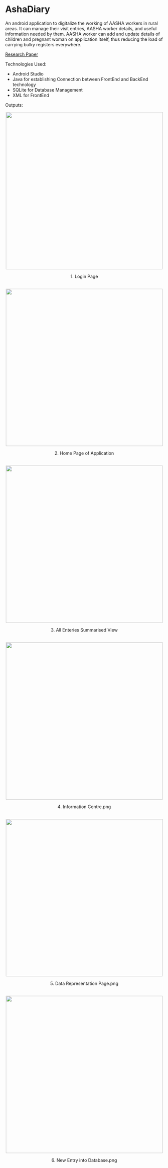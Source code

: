 # AshaDiary
An android application to digitalize the working of AASHA workers in rural areas. It can manage their visit entries, AASHA worker details, and useful information needed by them. AASHA worker can add and update details of children and pregnant woman on application itself, thus reducing the load of carrying bulky registers everywhere.

[Research Paper](https://drive.google.com/file/d/1kS4-sbaFhyGX0do9XfLLeQh6CgVynYqC/view?usp=share_link)

Technologies Used:
- Android Studio
- Java for establishing Connection between FrontEnd and BackEnd technology
- SQLite for Database Management
- XML for FrontEnd

Outputs:
<div align="center"><img height= 500 src="Outputs/Login Page.png"/></div>
<p align="center">1. Login Page</p>
<br>
<div align="center"><img height= 500 src="Outputs/Home Page of Application.png"/></div>
<p align="center">2. Home Page of Application</p>
<br>
<div align="center"><img height= 500 src="Outputs/All Enteries Summarised View.png"/></div>
<p align="center">3. All Enteries Summarised View</p>
<br>
<div align="center"><img height= 500 src="Outputs/Information Centre.png"/></div>
<p align="center">4. Information Centre.png</p>
<br>
<div align="center"><img height= 500 src="Outputs/Data Representation Page.png"/></div>
<p align="center">5. Data Representation Page.png</p>
<br>
<div align="center"><img height= 500 src="Outputs/New Entry into Database.png"/></div>
<p align="center">6. New Entry into Database.png</p>
